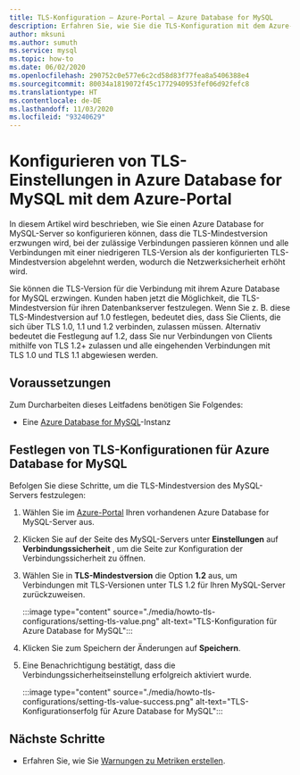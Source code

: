 ```yaml
---
title: TLS-Konfiguration – Azure-Portal – Azure Database for MySQL
description: Erfahren Sie, wie Sie die TLS-Konfiguration mit dem Azure-Portal für Ihr Azure Database for MySQL einstellen
author: mksuni
ms.author: sumuth
ms.service: mysql
ms.topic: how-to
ms.date: 06/02/2020
ms.openlocfilehash: 290752c0e577e6c2cd58d83f77fea8a5406388e4
ms.sourcegitcommit: 80034a1819072f45c1772940953fef06d92fefc8
ms.translationtype: HT
ms.contentlocale: de-DE
ms.lasthandoff: 11/03/2020
ms.locfileid: "93240629"
---
```

# <a name="configuring-tls-settings-in-azure-database-for-mysql-using-azure-portal"></a>Konfigurieren von TLS-Einstellungen in Azure Database for MySQL mit dem Azure-Portal

In diesem Artikel wird beschrieben, wie Sie einen Azure Database for MySQL-Server so konfigurieren können, dass die TLS-Mindestversion erzwungen wird, bei der zulässige Verbindungen passieren können und alle Verbindungen mit einer niedrigeren TLS-Version als der konfigurierten TLS-Mindestversion abgelehnt werden, wodurch die Netzwerksicherheit erhöht wird.

Sie können die TLS-Version für die Verbindung mit ihrem Azure Database for MySQL erzwingen. Kunden haben jetzt die Möglichkeit, die TLS-Mindestversion für ihren Datenbankserver festzulegen. Wenn Sie z. B. diese TLS-Mindestversion auf 1.0 festlegen, bedeutet dies, dass Sie Clients, die sich über TLS 1.0, 1.1 und 1.2 verbinden, zulassen müssen. Alternativ bedeutet die Festlegung auf 1.2, dass Sie nur Verbindungen von Clients mithilfe von TLS 1.2+ zulassen und alle eingehenden Verbindungen mit TLS 1.0 und TLS 1.1 abgewiesen werden.

## <a name="prerequisites"></a>Voraussetzungen

Zum Durcharbeiten dieses Leitfadens benötigen Sie Folgendes:

* Eine [Azure Database for MySQL](quickstart-create-mysql-server-database-using-azure-portal.md)-Instanz

## <a name="set-tls-configurations-for-azure-database-for-mysql"></a>Festlegen von TLS-Konfigurationen für Azure Database for MySQL

Befolgen Sie diese Schritte, um die TLS-Mindestversion des MySQL-Servers festzulegen:

1. Wählen Sie im [Azure-Portal](https://portal.azure.com/) Ihren vorhandenen Azure Database for MySQL-Server aus.

1. Klicken Sie auf der Seite des MySQL-Servers unter **Einstellungen** auf **Verbindungssicherheit** , um die Seite zur Konfiguration der Verbindungssicherheit zu öffnen.

1. Wählen Sie in **TLS-Mindestversion** die Option **1.2** aus, um Verbindungen mit TLS-Versionen unter TLS 1.2 für Ihren MySQL-Server zurückzuweisen.

    :::image type="content" source="./media/howto-tls-configurations/setting-tls-value.png" alt-text="TLS-Konfiguration für Azure Database for MySQL":::

1. Klicken Sie zum Speichern der Änderungen auf **Speichern**.

1. Eine Benachrichtigung bestätigt, dass die Verbindungssicherheitseinstellung erfolgreich aktiviert wurde.

    :::image type="content" source="./media/howto-tls-configurations/setting-tls-value-success.png" alt-text="TLS-Konfigurationserfolg für Azure Database for MySQL":::

## <a name="next-steps"></a>Nächste Schritte

- Erfahren Sie, wie Sie [Warnungen zu Metriken erstellen](howto-alert-on-metric.md).